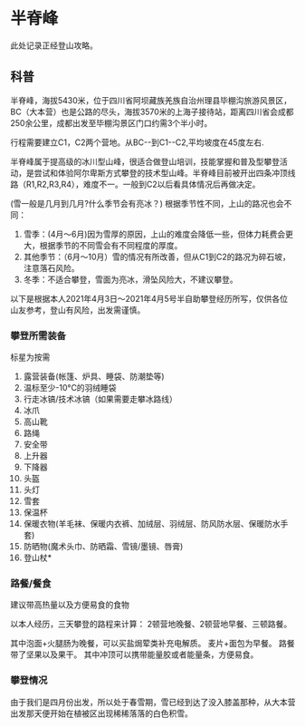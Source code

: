 # 半脊峰
此处记录正经登山攻略。

## 科普
半脊峰，海拔5430米，位于四川省阿坝藏族羌族自治州理县毕棚沟旅游风景区，BC（大本营）也是公路的尽头，海拔3570米的上海子接待站，距离四川省会成都250余公里，成都出发至毕棚沟景区门口约需3个半小时。

行程需要建立C1，C2两个营地。从BC--到C1--C2,平均坡度在45度左右.


半脊峰属于提高级的冰川型山峰，很适合做登山培训，技能掌握和普及型攀登活动，是尝试和体验阿尔卑斯方式攀登的技术型山峰。半脊峰目前被开出四条冲顶线路（R1,R2,R3,R4），难度不一。一般到C2以后看具体情况后再做决定。


(雪一般是几月到几月?什么季节会有亮冰？)
根据季节性不同，上山的路况也会不同：
1. 雪季：(4月～6月)因为雪厚的原因，上山的难度会降低一些，但体力耗费会更大，根据季节的不同雪会有不同程度的厚度。
2. 其他季节：（6月～10月）雪的情况有所改善，但从C1到C2的路况为碎石坡，注意落石风险。
3. 冬季：不适合攀登，雪面为亮冰，滑坠风险大，不建议攀登。


以下是根据本人2021年4月3日～2021年4月5号半自助攀登经历所写，仅供各位山友参考，登山有风险，出发需谨慎。


### 攀登所需装备
标星为按需

1. 露营装备(帐篷、炉具、睡袋、防潮垫等)
2. 温标至少-10°C的羽绒睡袋
3. 行走冰镐/技术冰镐（如果需要走攀冰路线）
4. 冰爪
5. 高山靴
6. 路绳
7. 安全带
8. 上升器
9. 下降器
10. 头盔
11. 头灯
12. 雪套
13. 保温杯
14. 保暖衣物(羊毛袜、保暖内衣裤、加绒层、羽绒层、防风防水层、保暖防水手套)
15. 防晒物(魔术头巾、防晒霜、雪镜/墨镜、唇膏)
16. 登山杖*


### 路餐/餐食

建议带高热量以及方便易食的食物

以本人经历，三天攀登的路程来计算：
2顿营地晚餐、2顿营地早餐、三顿路餐。

其中泡面+火腿肠为晚餐，可以买盐焗荤类补充电解质。
麦片+面包为早餐。
路餐带了坚果以及果干。
其中冲顶可以携带能量胶或者能量条，方便易食。


### 攀登情况
由于我们是四月份出发，所以处于春雪期，雪已经到达了没入膝盖那种，从大本营出发那天便开始在植被区出现稀稀落落的白色积雪。